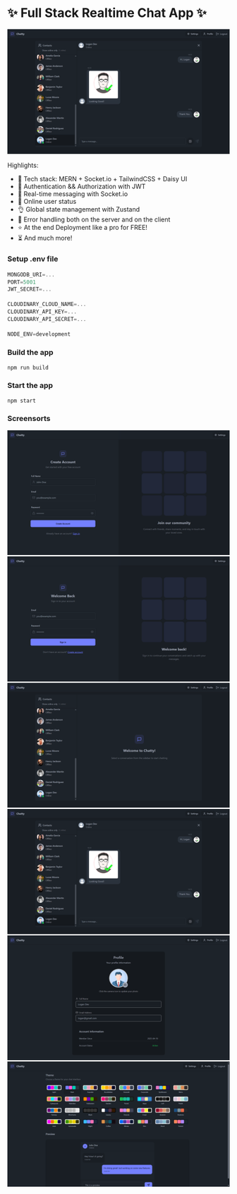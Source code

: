 # ✨ Full Stack Realtime Chat App ✨

![Demo App](/frontend/public/Screenshot%204.png)

Highlights:

-   🌟 Tech stack: MERN + Socket.io + TailwindCSS + Daisy UI
-   🎃 Authentication && Authorization with JWT
-   👾 Real-time messaging with Socket.io
-   🚀 Online user status
-   👌 Global state management with Zustand
-   🐞 Error handling both on the server and on the client
-   ⭐ At the end Deployment like a pro for FREE!
-   ⏳ And much more!

### Setup .env file

```js
MONGODB_URI=...
PORT=5001
JWT_SECRET=...

CLOUDINARY_CLOUD_NAME=...
CLOUDINARY_API_KEY=...
CLOUDINARY_API_SECRET=...

NODE_ENV=development
```

### Build the app

```shell
npm run build
```

### Start the app

```shell
npm start
```

### Screensorts

![Demo App](/frontend/public/Screenshot%201.png)
![Demo App](/frontend/public/Screenshot%202.png)
![Demo App](/frontend/public/Screenshot%203.png)
![Demo App](/frontend/public/Screenshot%204.png)
![Demo App](/frontend/public/Screenshot%205.png)
![Demo App](/frontend/public/Screenshot%206.png)
